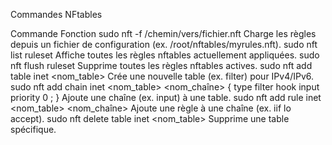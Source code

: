 Commandes NFtables


Commande	Fonction
sudo nft -f /chemin/vers/fichier.nft	Charge les règles depuis un fichier de configuration (ex. /root/nftables/myrules.nft).
sudo nft list ruleset	Affiche toutes les règles nftables actuellement appliquées.
sudo nft flush ruleset	Supprime toutes les règles nftables actives.
sudo nft add table inet <nom_table>	Crée une nouvelle table (ex. filter) pour IPv4/IPv6.
sudo nft add chain inet <nom_table> <nom_chaîne> { type filter hook input priority 0 \; }	Ajoute une chaîne (ex. input) à une table.
sudo nft add rule inet <nom_table> <nom_chaîne> <condition> <action>	Ajoute une règle à une chaîne (ex. iif lo accept).
sudo nft delete table inet <nom_table>	Supprime une table spécifique.